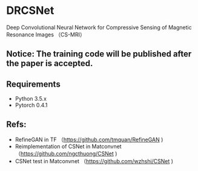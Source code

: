 # DRCSNet
Deep Convolutional Neural Network for Compressive Sensing of Magnetic Resonance Images （CS-MRI）

## Notice: The training code will be published after the paper is accepted.

## Requirements
 - Python 3.5.x
 - Pytorch 0.4.1


## Refs:
 - RefineGAN in TF （https://github.com/tmquan/RefineGAN ) 
 - Reimplementation of CSNet in Matconvnet （https://github.com/ngcthuong/CSNet )  
 - CSNet test in Matconvnet （https://github.com/wzhshi/CSNet )  
